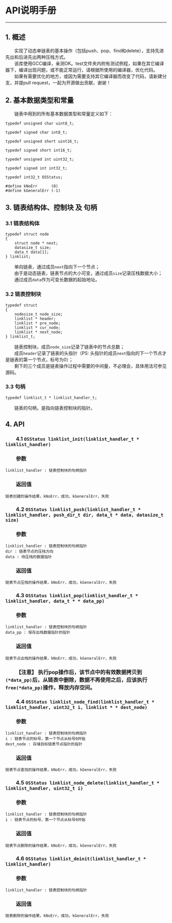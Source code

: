 # API说明手册

---

## 1. 概述  

&emsp;&emsp;实现了动态单链表的基本操作（包括push、pop、find和delete），支持先进先出和后进先出两种压栈方式。  
&emsp;&emsp;该库使用GCC编译，亲测OK。test文件夹内附有测试例程，如果在其它编译器下，编译出现问题，或不能正常运行，请根据所使用的编译器，优化代码。  
&emsp;&emsp;如果有需要优化的地方，或因为需要支持其它编译器而改变了代码，请新建分支，并提pull request，一起为开源做出贡献，谢谢！

## 2. 基本数据类型和常量

&emsp;&emsp;链表中用到的所有基本数据类型和常量定义如下：  

	typedef unsigned char uint8_t;
	
	typedef signed char int8_t;
	
	typedef unsigned short uint16_t;
	
	typedef signed short int16_t;
	
	typedef unsigned int uint32_t;
	
	typedef signed int int32_t;
	
	typedef int32_t OSStatus;
	
	#define kNoErr		(0)
	#define kGeneralErr	(-1)  



## 3. 链表结构体、控制块 及 句柄  

### 3.1 链表结构体  

	typedef struct node
	{
		struct node * next;
	    datasize_t size;
	    data_t data[1];
	} linklist;

&emsp;&emsp;单向链表，通过成员`next`指向下一个节点；  
&emsp;&emsp;由于是动态链表，链表节点的大小可变，通过成员`size`记录压栈数据大小；  
&emsp;&emsp;通过成员`data`作为可变长数据的起始地址。  

### 3.2 链表控制块  

	typedef struct
	{
	    nodesize_t node_size;
	    linklist * header;
	    linklist * pre_node;
	    linklist * cur_node;
	    linklist * next_node;
	} linklist_t;

&emsp;&emsp;链表控制块，成员`node_size`记录了链表中的节点总数；  
&emsp;&emsp;成员`header`记录了链表的头指针（PS: 头指针的成员`next`指向的下一个节点才是链表的第一个节点，标号为0）；  
&emsp;&emsp;剩下的三个成员是链表操作过程中需要的中间量，不必理会，具体用法可参见源码。

### 3.3 句柄

	typedef linklist_t * linklist_handler_t;  

&emsp;&emsp;链表的句柄，是指向链表控制块的指针。

## 4. API  

### &emsp;&emsp;4.1 `OSStatus linklist_init(linklist_handler_t * linklist_handler)`  

### &emsp;&emsp;参数  

	linklist_handler : 链表控制块的句柄指针  

### &emsp;&emsp;返回值  

	链表创建的操作结果，kNoErr，成功，kGeneralErr，失败  

### &emsp;&emsp;4.2 `OSStatus linklist_push(linklist_handler_t * linklist_handler, push_dir_t dir, data_t * data, datasize_t size)`  

### &emsp;&emsp;参数  
	
	linklist_handler : 链表控制块的句柄指针  
	dir : 链表节点的压栈方向  
	data : 待压栈的数据指针

### &emsp;&emsp;返回值  

	链表节点压栈的操作结果，kNoErr，成功，kGeneralErr，失败  

### &emsp;&emsp;4.3 `OSStatus linklist_pop(linklist_handler_t * linklist_handler, data_t * * data_pp)`  

### &emsp;&emsp;参数  
	
	linklist_handler : 链表控制块的句柄指针  
	data_pp : 保存出栈数据指针的指针

### &emsp;&emsp;返回值  

	链表节点出栈的操作结果，kNoErr，成功，kGeneralErr，失败  

### &emsp;&emsp;【注意】 执行pop操作后，该节点中的有效数据拷贝到`(*data_pp)`后，从链表中删除，数据不再使用之后，应该执行`free(*data_pp)`操作，释放内存空间。  
 
### &emsp;&emsp;4.4 `OSStatus linklist_node_find(linklist_handler_t * linklist_handler, uint32_t i, linklist * * dest_node)`  

### &emsp;&emsp;参数  
	
	linklist_handler : 链表控制块的句柄指针  
	i : 链表节点的标号，第一个节点从标号0开始  
	dest_node : 存储目标链表节点指针的指针

### &emsp;&emsp;返回值  

	链表节点查找的操作结果，kNoErr，成功，kGeneralErr，失败  

### &emsp;&emsp;4.5 `OSStatus linklist_node_delete(linklist_handler_t * linklist_handler, uint32_t i)`    

### &emsp;&emsp;参数  
	
	linklist_handler : 链表控制块的句柄指针  
	i : 链表节点的标号，第一个节点从标号0开始 

### &emsp;&emsp;返回值  

	链表节点删除的操作结果，kNoErr，成功，kGeneralErr，失败  

### &emsp;&emsp;4.6 `OSStatus linklist_deinit(linklist_handler_t * linklist_handler)`   

### &emsp;&emsp;参数  
	
	linklist_handler : 链表控制块的句柄指针  

### &emsp;&emsp;返回值  

	链表删除的操作结果，kNoErr，成功，kGeneralErr，失败  

